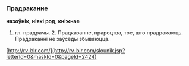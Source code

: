 ### Прадраканне
**назоўнік, ніякі род, кніжнае**

1. гл. прадрачы. 2. Прадказанне, прароцтва, тое, што прадракаюць. Прадраканні не заўсёды збываюцца.

<a rel="author">[http://rv-blr.com/](http://rv-blr.com/slounik.jsp?letterId=0&maskId=0&pageId=2424)</a>
